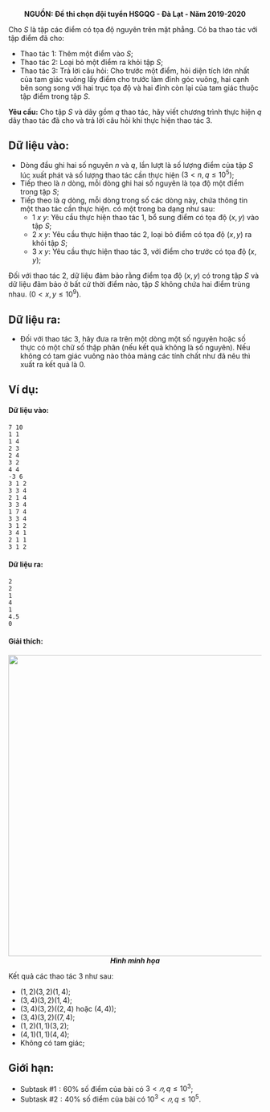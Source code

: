 **<center>NGUỒN: Đề thi chọn đội tuyển HSGQG - Đà Lạt - Năm 2019-2020</center>**

Cho $S$ là tập các điểm có tọa độ nguyên trên mặt phẳng. Có ba thao tác với tập điểm đã cho:
- Thao tác $1$: Thêm một điểm vào $S$;
- Thao tác $2$: Loại bỏ một điểm ra khỏi tập $S$;
- Thao tác $3$: Trả lời câu hỏi:  Cho trước một điểm, hỏi diện tích lớn nhất của tam giác vuông lấy điểm cho trước làm đỉnh góc vuông, hai cạnh bên song song với hai trục tọa độ và hai đỉnh còn lại của tam giác thuộc tập điểm trong tập $S$.

**Yêu cầu:** Cho tập $S$ và dãy gồm $q$ thao tác, hãy viết chương trình thực hiện $q$ dãy thao tác đã cho và trả lời câu hỏi khi thực hiện thao tác $3$.

## Dữ liệu vào:
- Dòng đầu ghi hai số nguyên $n$ và $q$, lần lượt là số lượng điểm của tập $S$ lúc xuất phát và số lượng thao tác cần thực hiện $(3<n, q ≤ 10^5)$;
- Tiếp theo là $n$ dòng, mỗi dòng ghi hai số nguyên là tọa độ một điểm trong tập $S$;
- Tiếp theo là $q$ dòng, mỗi dòng trong số các dòng này, chứa thông tin một thao tác cần thực hiện. có một trong ba dạng như sau:
    - $1\ x\ y$: Yêu cầu thực hiện thao tác $1$, bổ sung điểm có tọa độ $(x, y)$ vào tập $S$;
    - $2\ x\ y$: Yêu cầu thực hiện thao tác $2$, loại bỏ điểm có tọa độ $(x, y)$ ra khỏi tập $S$;
    - $3\ x\ y$: Yêu cầu thực hiện thao tác $3$, với điểm cho trước có tọa độ $(x,y)$;

Đối với thao tác $2$, dữ liệu đảm bảo rằng điểm tọa độ $(x, y)$ có trong tập $S$ và dữ liệu đãm bảo ở bất cứ thời điểm nào, tập $S$ không chứa hai điểm trùng nhau. $( 0< x, y ≤ 10^9)$.

## Dữ liệu ra:
- Đối với thao tác $3$, hãy đưa ra trên một dòng một số nguyên hoặc số thực có một chữ số thập phân (nếu kết quả không là số nguyên). Nếu không có tam giác vuông nào thỏa mảng các tính chất như đã nêu thì xuất ra kết quả là $0$.

## Ví dụ:
#### Dữ liệu vào:
```
7 10
1 1
1 4
2 3
2 4
3 2
4 4
-3 6
3 1 2
3 3 4
2 1 4
3 3 4
1 7 4
3 3 4
3 1 2
3 4 1
2 1 1
3 1 2
```

#### Dữ liệu ra:
```
2
2
1
4
1
4.5
0
```

#### Giải thích:
***<center><img src="/images/problems/1377/TRIANGLE.png" width="600px" /> <br>Hình minh họa</center>***

Kết quả các thao tác $3$ như sau:
- $(1,2) (3, 2) (1,4)$;
- $(3, 4) (3,2) (1, 4)$;
- $(3, 4) (3,2) ((2, 4)\text{ hoặc }(4,4))$;
- $(3, 4) (3,2) ((7, 4)$;
- $(1, 2) (1, 1) (3, 2)$;
- $(4, 1) (1,1) (4, 4)$;
- Không có tam giác;

## Giới hạn:
+ Subtask $\#1: 60\%$ số điểm của bài có $3< 𝑛, q ≤ 10^3$; 
+ Subtask $\#2: 40\%$ số điểm của bài có  $10^3< 𝑛, q ≤ 10^5$.